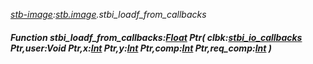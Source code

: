 _[stb-image](../../modules/stb-image/stb-image-module.md):[stb.image](stb:stb-image.md).stbi\_loadf\_from\_callbacks_
##### Function stbi\_loadf\_from\_callbacks:[Float](../../modules/wonkey/wonkey-types-float.md) Ptr( clbk:[stbi_io_callbacks](../../modules/stb-image/stb-image-stbi_io_callbacks.md) Ptr,user:Void Ptr,x:[Int](../../modules/wonkey/wonkey-types-int.md) Ptr,y:[Int](../../modules/wonkey/wonkey-types-int.md) Ptr,comp:[Int](../../modules/wonkey/wonkey-types-int.md) Ptr,req_comp:[Int](../../modules/wonkey/wonkey-types-int.md) )
